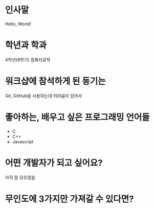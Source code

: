 # 인사말
Hello, World!
# 학년과 학과
4학년(8학기) 컴퓨터공학
# 워크샵에 참석하게 된 동기는
Git, GitHub을 사용하는데 어려움이 있어서
# 좋아하는, 배우고 싶은 프로그래밍 언어들
- C
- C++
- Javascript
# 어떤 개발자가 되고 싶어요?
아직 잘 모르겠음
# 무인도에 3가지만 가져갈 수 있다면?